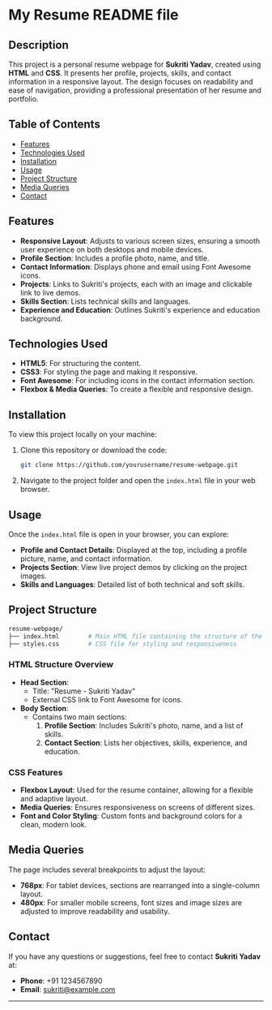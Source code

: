 
# My Resume README file

## Description
This project is a personal resume webpage for **Sukriti Yadav**, created using **HTML** and **CSS**. It presents her profile, projects, skills, and contact information in a responsive layout. The design focuses on readability and ease of navigation, providing a professional presentation of her resume and portfolio.

## Table of Contents
- [Features](#features)
- [Technologies Used](#technologies-used)
- [Installation](#installation)
- [Usage](#usage)
- [Project Structure](#project-structure)
- [Media Queries](#media-queries)
- [Contact](#contact)

## Features
- **Responsive Layout**: Adjusts to various screen sizes, ensuring a smooth user experience on both desktops and mobile devices.
- **Profile Section**: Includes a profile photo, name, and title.
- **Contact Information**: Displays phone and email using Font Awesome icons.
- **Projects**: Links to Sukriti's projects, each with an image and clickable link to live demos.
- **Skills Section**: Lists technical skills and languages.
- **Experience and Education**: Outlines Sukriti's experience and education background.

## Technologies Used
- **HTML5**: For structuring the content.
- **CSS3**: For styling the page and making it responsive.
- **Font Awesome**: For including icons in the contact information section.
- **Flexbox & Media Queries**: To create a flexible and responsive design.

## Installation
To view this project locally on your machine:

1. Clone this repository or download the code:
    ```bash
    git clone https://github.com/yourusername/resume-webpage.git
    ```
2. Navigate to the project folder and open the `index.html` file in your web browser.

## Usage
Once the `index.html` file is open in your browser, you can explore:
- **Profile and Contact Details**: Displayed at the top, including a profile picture, name, and contact information.
- **Projects Section**: View live project demos by clicking on the project images.
- **Skills and Languages**: Detailed list of both technical and soft skills.

## Project Structure
```bash
resume-webpage/
├── index.html        # Main HTML file containing the structure of the resume
├── styles.css        # CSS file for styling and responsiveness
```

### HTML Structure Overview
- **Head Section**: 
  - Title: "Resume - Sukriti Yadav"
  - External CSS link to Font Awesome for icons.
- **Body Section**:
  - Contains two main sections:
    1. **Profile Section**: Includes Sukriti's photo, name, and a list of skills.
    2. **Contact Section**: Lists her objectives, skills, experience, and education.

### CSS Features
- **Flexbox Layout**: Used for the resume container, allowing for a flexible and adaptive layout.
- **Media Queries**: Ensures responsiveness on screens of different sizes.
- **Font and Color Styling**: Custom fonts and background colors for a clean, modern look.

## Media Queries
The page includes several breakpoints to adjust the layout:
- **768px**: For tablet devices, sections are rearranged into a single-column layout.
- **480px**: For smaller mobile screens, font sizes and image sizes are adjusted to improve readability and usability.

## Contact
If you have any questions or suggestions, feel free to contact **Sukriti Yadav** at:
- **Phone**: +91 1234567890
- **Email**: sukriti@example.com

---
